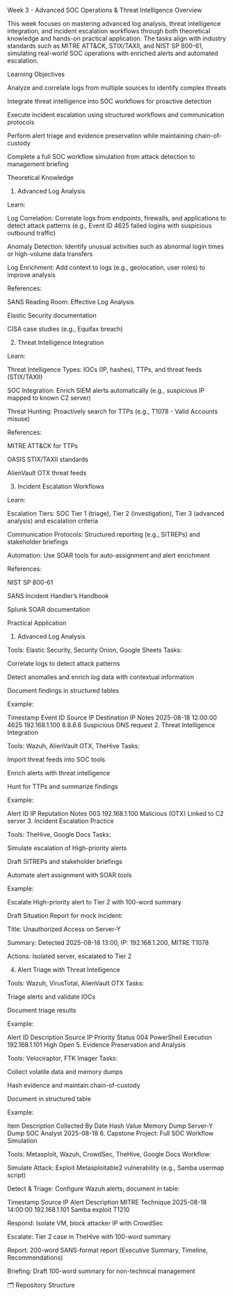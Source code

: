 Week 3 - Advanced SOC Operations & Threat Intelligence
Overview

This week focuses on mastering advanced log analysis, threat intelligence integration, and incident escalation workflows through both theoretical knowledge and hands-on practical application.
The tasks align with industry standards such as MITRE ATT&CK, STIX/TAXII, and NIST SP 800-61, simulating real-world SOC operations with enriched alerts and automated escalation.

Learning Objectives

Analyze and correlate logs from multiple sources to identify complex threats

Integrate threat intelligence into SOC workflows for proactive detection

Execute incident escalation using structured workflows and communication protocols

Perform alert triage and evidence preservation while maintaining chain-of-custody

Complete a full SOC workflow simulation from attack detection to management briefing

Theoretical Knowledge
1. Advanced Log Analysis

Learn:

Log Correlation: Correlate logs from endpoints, firewalls, and applications to detect attack patterns (e.g., Event ID 4625 failed logins with suspicious outbound traffic)

Anomaly Detection: Identify unusual activities such as abnormal login times or high-volume data transfers

Log Enrichment: Add context to logs (e.g., geolocation, user roles) to improve analysis

References:

SANS Reading Room: Effective Log Analysis

Elastic Security documentation

CISA case studies (e.g., Equifax breach)

2. Threat Intelligence Integration

Learn:

Threat Intelligence Types: IOCs (IP, hashes), TTPs, and threat feeds (STIX/TAXII)

SOC Integration: Enrich SIEM alerts automatically (e.g., suspicious IP mapped to known C2 server)

Threat Hunting: Proactively search for TTPs (e.g., T1078 - Valid Accounts misuse)

References:

MITRE ATT&CK for TTPs

OASIS STIX/TAXII standards

AlienVault OTX threat feeds

3. Incident Escalation Workflows

Learn:

Escalation Tiers: SOC Tier 1 (triage), Tier 2 (investigation), Tier 3 (advanced analysis) and escalation criteria

Communication Protocols: Structured reporting (e.g., SITREPs) and stakeholder briefings

Automation: Use SOAR tools for auto-assignment and alert enrichment

References:

NIST SP 800-61

SANS Incident Handler’s Handbook

Splunk SOAR documentation

Practical Application
1. Advanced Log Analysis

Tools: Elastic Security, Security Onion, Google Sheets
Tasks:

Correlate logs to detect attack patterns

Detect anomalies and enrich log data with contextual information

Document findings in structured tables

Example:

Timestamp	Event ID	Source IP	Destination IP	Notes
2025-08-18 12:00:00	4625	192.168.1.100	8.8.8.8	Suspicious DNS request
2. Threat Intelligence Integration

Tools: Wazuh, AlienVault OTX, TheHive
Tasks:

Import threat feeds into SOC tools

Enrich alerts with threat intelligence

Hunt for TTPs and summarize findings

Example:

Alert ID	IP	Reputation	Notes
003	192.168.1.100	Malicious (OTX)	Linked to C2 server
3. Incident Escalation Practice

Tools: TheHive, Google Docs
Tasks:

Simulate escalation of High-priority alerts

Draft SITREPs and stakeholder briefings

Automate alert assignment with SOAR tools

Example:

Escalate High-priority alert to Tier 2 with 100-word summary

Draft Situation Report for mock incident:

Title: Unauthorized Access on Server-Y

Summary: Detected 2025-08-18 13:00, IP: 192.168.1.200, MITRE T1078

Actions: Isolated server, escalated to Tier 2

4. Alert Triage with Threat Intelligence

Tools: Wazuh, VirusTotal, AlienVault OTX
Tasks:

Triage alerts and validate IOCs

Document triage results

Example:

Alert ID	Description	Source IP	Priority	Status
004	PowerShell Execution	192.168.1.101	High	Open
5. Evidence Preservation and Analysis

Tools: Velociraptor, FTK Imager
Tasks:

Collect volatile data and memory dumps

Hash evidence and maintain chain-of-custody

Document in structured table

Example:

Item	Description	Collected By	Date	Hash Value
Memory Dump	Server-Y Dump	SOC Analyst	2025-08-18	<SHA256>
6. Capstone Project: Full SOC Workflow Simulation

Tools: Metasploit, Wazuh, CrowdSec, TheHive, Google Docs
Workflow:

Simulate Attack: Exploit Metasploitable2 vulnerability (e.g., Samba usermap script)

Detect & Triage: Configure Wazuh alerts; document in table:

Timestamp	Source IP	Alert Description	MITRE Technique
2025-08-18 14:00:00	192.168.1.101	Samba exploit	T1210

Respond: Isolate VM, block attacker IP with CrowdSec

Escalate: Tier 2 case in TheHive with 100-word summary

Report: 200-word SANS-format report (Executive Summary, Timeline, Recommendations)

Briefing: Draft 100-word summary for non-technical management

🗂️ Repository Structure
